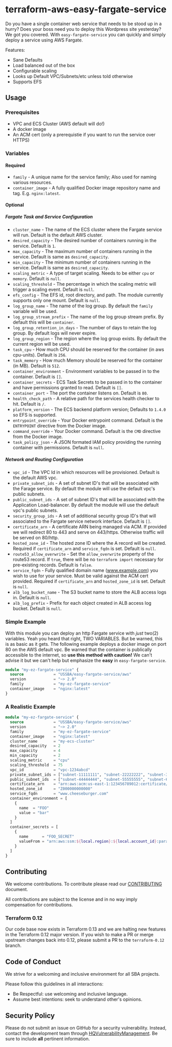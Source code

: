 # terraform-aws-easy-fargate-service

Do you have a single container web service that needs to be stood up in a hurry? Does your boss need you to deploy this Wordpress site yesterday? We got you covered. With `easy-fargate-service` you can quickly and simply deploy a service using AWS Fargate.

Features:

* Sane Defaults
* Load balanced out of the box
* Configurable scaling
* Looks up Default VPC/Subnets/etc unless told otherwise
* Supports EFS

## Usage

### Prerequisites

* VPC and ECS Cluster (AWS default will do!)
* A docker image
* An ACM cert (only a prerequistie if you want to run the service over HTTPS)

### Variables

#### Required

* `family` - A unique name for the service family; Also used for naming various resources.
* `container_image` - A fully qualified Docker image repository name and tag. E.g. `nginx:latest`.

#### Optional

##### Fargate Task and Service Configuration

* `cluster_name` - The name of the ECS cluster where the Fargate service will run. Default is the default AWS cluster.
* `desired_capacity` - The desired number of containers running in the service. Default is `1`.
* `max_capacity` - The maximum number of containers running in the service. Default is same as `desired_capacity`.
* `min_capacity` - The minimum number of containers running in the service. Default is same as `desired_capacity`.
* `scaling_metric` - A type of target scaling. Needs to be either `cpu` or `memory`. Default is `null`.
* `scaling_threshold` - The percentage in which the scaling metric will trigger a scaling event. Default is `null`.
* `efs_config` - The EFS id, root directory, and path. The module currently supports only one mount. Default is `null`.
* `log_group_name` - The name of the log group. By default the `family` variable will be used.
* `log_group_stream_prefix` - The name of the log group stream prefix. By default this will be `container`.
* `log_group_retention_in_days` - The number of days to retain the log group. By default logs will never expire.
* `log_group_region` - The region where the log group exists. By default the current region will be used.
* `task_cpu` - How much CPU should be reserved for the container (in aws cpu-units). Default is `256`.
* `task_memory` - How much Memory should be reserved for the container (in MB). Default is `512`.
* `container_environment` - Environment variables to be passed in to the container. Default is `[]`.
* `container_secrets` - ECS Task Secrets to be passed in to the container and have permissions granted to read. Default is `[]`.
* `container_port` - The port the container listens on. Default is `80`.
* `health_check_path` - A relative path for the services health checker to hit. Default is `/`.
* `platform_version` - The ECS backend platform version; Defaults to `1.4.0` so EFS is supported.
* `entrypoint_override` - Your Docker entrypoint command. Default is the `ENTRYPOINT` directive from the Docker image.
* `command_override` - Your Docker command. Default is the `CMD` directive from the Docker image.
* `task_policy_json` - A JSON formated IAM policy providing the running container with permissions. Default is `null`.

##### Network and Routing Configuration

* `vpc_id` - The VPC Id in which resources will be provisioned. Default is the default AWS vpc.
* `private_subnet_ids` - A set of subnet ID's that will be associated with the Farage service. By default the module will use the default vpc's public subnets.
* `public_subnet_ids` - A set of subnet ID's that will be associated with the Application Load-balancer. By default the module will use the default vpc's public subnets.
* `security_group_ids` - A set of additional security group ID's that will associated to the Fargate service network interface. Default is `[]`.
* `certificate_arn` - A certificate ARN being managed via ACM. If provided we will redirect 80 to 443 and serve on 443/https. Otherwise traffic will be served on 80/http.
* `hosted_zone_id` - The hosted zone ID where the A record will be created. Required if `certificate_arn` and `service_fqdn` is set. Default is `null`.
* `route53_allow_overwrite` - Set the `allow_overwrite` property of the route53 record.  If `true`, there will be no `terraform import` necessary for pre-existing records. Default is `false`.
* `service_fqdn` - Fully qualified domain name (www.example.com) you wish to use for your service. Must be valid against the ACM cert provided. Required if `certificate_arn` and `hosted_zone_id` is set. Default is `null`.
* `alb_log_bucket_name` - The S3 bucket name to store the ALB access logs in. Default is `null`.
* `alb_log_prefix` - Prefix for each object created in ALB access log bucket. Default is `null`.

### Simple Example

With this module you can deploy an http Fargate service with *just* two(2) variables. Yeah you heard that right, TWO VARIABLES. But be warned, this is as basic as it gets. The following example deploys a docker image on port 80 on the AWS default vpc. Be warned that the container is publically accessible to the internet, so **use this method with caution!** We can't advise it but we can't help but emphasize the **easy** in `easy-fargate-service`.

```terraform
module "my-ez-fargate-service" {
  source             = "USSBA/easy-fargate-service/aws"
  version            = "~> 2.0"
  family             = "my-ez-fargate-service"
  container_image    = "nginx:latest"
}
```

### A Realistic Example

```terraform
module "my-ez-fargate-service" {
  source             = "USSBA/easy-fargate-service/aws"
  version            = "~> 2.0"
  family             = "my-ez-fargate-service"
  container_image    = "nginx:latest"
  cluster_name       = "my-ecs-cluster"
  desired_capacity   = 2
  max_capacity       = 4
  min_capacity       = 2
  scaling_metric     = "cpu"
  scaling_threshold  = 75
  vpc_id             = "vpc-1234abcd"
  private_subnet_ids = ["subnet-11111111", "subnet-22222222", "subnet-33333333"]
  public_subnet_ids  = ["subnet-44444444", "subnet-55555555", "subnet-66666666"]
  certificate_arn    = "arn:aws:acm:us-east-1:123456789012:certificate/12345678-90ab-cdef-1234-567890abcdef"
  hosted_zone_id     = "Z000000000000"
  service_fqdn       = "www.cheeseburger.com"
  container_environment = [
    {
      name  = "FOO"
      value = "bar"
    }
  ]
  container_secrets = [
    {
      name      = "FOO_SECRET"
      valueFrom = "arn:aws:ssm:${local.region}:${local.account_id}:parameter/foo_secret"
    }
  ]
}
```

## Contributing

We welcome contributions.
To contribute please read our [CONTRIBUTING](CONTRIBUTING.md) document.

All contributions are subject to the license and in no way imply compensation for contributions.

### Terraform 0.12

Our code base now exists in Terraform 0.13 and we are halting new features in the Terraform 0.12 major version.  If you wish to make a PR or merge upstream changes back into 0.12, please submit a PR to the `terraform-0.12` branch.

## Code of Conduct

We strive for a welcoming and inclusive environment for all SBA projects.

Please follow this guidelines in all interactions:

* Be Respectful: use welcoming and inclusive language.
* Assume best intentions: seek to understand other's opinions.

## Security Policy

Please do not submit an issue on GitHub for a security vulnerability.
Instead, contact the development team through [HQVulnerabilityManagement](mailto:HQVulnerabilityManagement@sba.gov).
Be sure to include **all** pertinent information.
